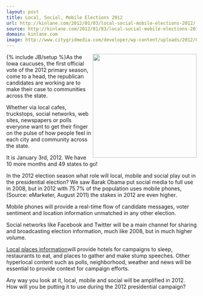 ```yaml
---
layout: post
title: Local, Social, Mobile Elections 2012
url: http://kinlane.com/2012/01/03/local-social-mobile-elections-2012/
source: http://kinlane.com/2012/01/03/local-social-mobile-elections-2012/
domain: kinlane.com
image: http://www.citygridmedia.com/developer/wp-content/uploads/2012/01/iowa-caucus-2012-300x281.jpg
---
```

{% include JB/setup %}<img title="iowa-caucus-2012" src="http://www.citygridmedia.com/developer/wp-content/uploads/2012/01/iowa-caucus-2012-300x281.jpg" alt="" width="275" align="right" />As the Iowa caucuses, the first official vote of the 2012 primary season, come to a head, the republican candidates are working are to make their case to communities across the state.<p></p>
Whether via local cafes, truckstops, social networks, web sites, newspapers or polls everyone want to get their finger on the pulse of how people feel in each city and community across the state.<p></p>
It is January 3rd, 2012. We have 10 more months and 49 states to go!<p></p>
In the 2012 election season what role will local, mobile and social play out in the presidential election? We saw Barak Obama put social media to full use in 2008, but in 2012 with 75.7% of the population uses mobile phones, (Source: eMarketer, August 2011) the stakes in 2012 are even higher.<p></p>
Mobile phones will provide a real-time flow of candidate messages, voter sentiment and location information unmatched in any other election.<p></p>
Social networks like Facebook and Twitter will be a main channel for sharing and broadcasting election information, much like 2008, but in much higher volume.<p></p>
<a title="local places information" href="http://docs.citygridmedia.com/display/citygridv2/Content+by+CityGrid">Local places information</a>will provide hotels for campaigns to sleep, restaurants to eat, and places to gather and make stump speeches. Other hyperlocal content such as polls, neighborhood, weather and news will be essential to provide context for campaign efforts.<p></p>
Any way you look at it, local, mobile and social will be amplified in 2012. How will you be putting it to use during the 2012 presidential campaign?